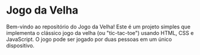 # Jogo da Velha

Bem-vindo ao repositório do Jogo da Velha! Este é um projeto simples que implementa o clássico jogo da velha (ou "tic-tac-toe") usando HTML, CSS e JavaScript. O jogo pode ser jogado por duas pessoas em um único dispositivo.
